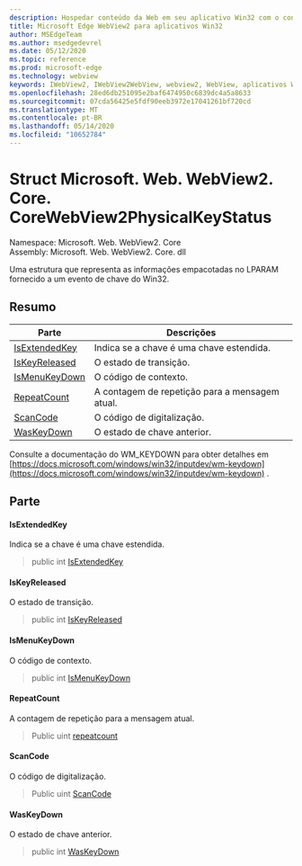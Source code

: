 ```yaml
---
description: Hospedar conteúdo da Web em seu aplicativo Win32 com o controle WebView2 do Microsoft Edge
title: Microsoft Edge WebView2 para aplicativos Win32
author: MSEdgeTeam
ms.author: msedgedevrel
ms.date: 05/12/2020
ms.topic: reference
ms.prod: microsoft-edge
ms.technology: webview
keywords: IWebView2, IWebView2WebView, webview2, WebView, aplicativos Win32, Win32, Edge, ICoreWebView2, ICoreWebView2Controller, controle do navegador, HTML Edge
ms.openlocfilehash: 28ed6db251095e2baf6474950c6839dc4a5a8633
ms.sourcegitcommit: 07cda56425e5fdf90eeb3972e17041261bf720cd
ms.translationtype: MT
ms.contentlocale: pt-BR
ms.lasthandoff: 05/14/2020
ms.locfileid: "10652784"
---
```

# Struct Microsoft. Web. WebView2. Core. CoreWebView2PhysicalKeyStatus 

Namespace: Microsoft. Web. WebView2. Core \
Assembly: Microsoft. Web. WebView2. Core. dll

Uma estrutura que representa as informações empacotadas no LPARAM fornecido a um evento de chave do Win32.

## Resumo

 Parte                        | Descrições
--------------------------------|---------------------------------------------
[IsExtendedKey](#isextendedkey) | Indica se a chave é uma chave estendida.
[IsKeyReleased](#iskeyreleased) | O estado de transição.
[IsMenuKeyDown](#ismenukeydown) | O código de contexto.
[RepeatCount](#repeatcount) | A contagem de repetição para a mensagem atual.
[ScanCode](#scancode) | O código de digitalização.
[WasKeyDown](#waskeydown) | O estado de chave anterior.

Consulte a documentação do WM_KEYDOWN para obter detalhes em [https://docs.microsoft.com/windows/win32/inputdev/wm-keydown](https://docs.microsoft.com/windows/win32/inputdev/wm-keydown) .

## Parte

#### IsExtendedKey 

Indica se a chave é uma chave estendida.

> public int [IsExtendedKey](#isextendedkey)

#### IsKeyReleased 

O estado de transição.

> public int [IsKeyReleased](#iskeyreleased)

#### IsMenuKeyDown 

O código de contexto.

> public int [IsMenuKeyDown](#ismenukeydown)

#### RepeatCount 

A contagem de repetição para a mensagem atual.

> Public uint [repeatcount](#repeatcount)

#### ScanCode 

O código de digitalização.

> Public uint [ScanCode](#scancode)

#### WasKeyDown 

O estado de chave anterior.

> public int [WasKeyDown](#waskeydown)

